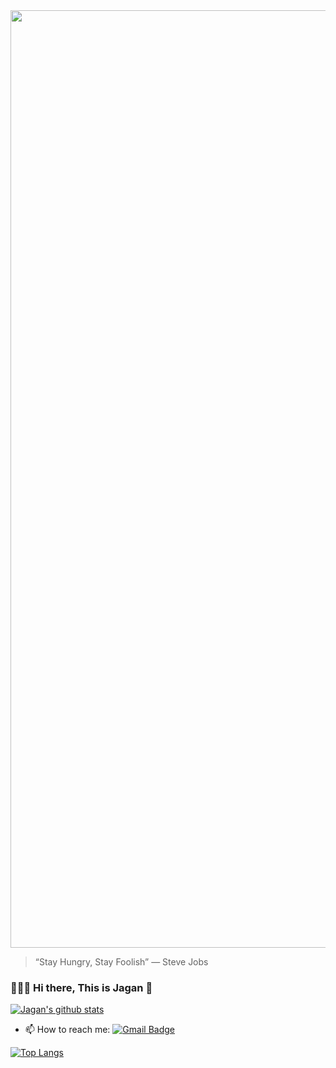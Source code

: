 <img width= "1500" src ="https://github.com/saadeghi/saadeghi/blob/master/dino.gif" />

> “Stay Hungry, Stay Foolish”
>               — Steve Jobs


###  👨🏻‍💻 Hi there, This is Jagan 👋


<!--
**jagan96/jagan96** is a ✨ _special_ ✨ repository because its `README.md` (this file) appears on your GitHub profile.

Here are some ideas to get you started:

- 🔭 I’m currently working on ...
- 🌱 I’m currently learning ...
- 👯 I’m looking to collaborate on ...
- 🤔 I’m looking for help with ...
- 💬 Ask me about ...
- 📫 How to reach me: ...
- 😄 Pronouns: ...
- ⚡ Fun fact: ...
-->

[![Jagan's github stats](https://github-readme-stats.vercel.app/api?username=jagan96&show_icons=true&theme=tokyonight)](https://github.com/jagan96)


- 📫 How to reach me: [![Gmail Badge](https://img.shields.io/badge/-jaganchnv@gmail.com-c14438?style=flat-square&logo=Gmail&logoColor=white&link=mailto:jaganchnv@gmail.com)](mailto:jaganchnv@gmail.com)

[![Top Langs](https://github-readme-stats.vercel.app/api/top-langs/?username=jagan96&layout=compact)](https://github.com/jagan96/github-readme-stats)

